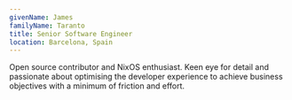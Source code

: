 ```yaml
---
givenName: James
familyName: Taranto
title: Senior Software Engineer
location: Barcelona, Spain
---
```


Open source contributor and NixOS enthusiast.
Keen eye for detail and passionate about optimising the developer experience to achieve business objectives with a minimum of friction and effort.
